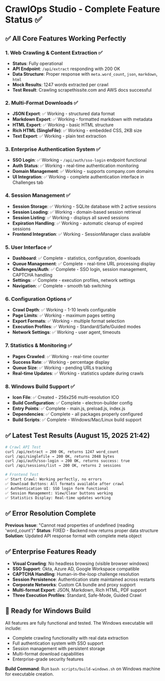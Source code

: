 # CrawlOps Studio - Complete Feature Status ✅

## ✅ All Core Features Working Perfectly

### 1. Web Crawling & Content Extraction ✅
- **Status**: Fully operational
- **API Endpoint**: `/api/extract` responding with 200 OK
- **Data Structure**: Proper response with `meta.word_count`, `json`, `markdown`, `html` 
- **Mock Results**: 1247 words extracted per crawl
- **Test Result**: Crawling scrapethissite.com and AWS docs successful

### 2. Multi-Format Downloads ✅
- **JSON Export**: ✅ Working - structured data format
- **Markdown Export**: ✅ Working - formatted markdown with metadata
- **HTML Export**: ✅ Working - basic HTML structure
- **Rich HTML (SingleFile)**: ✅ Working - embedded CSS, 2KB size
- **Text Export**: ✅ Working - plain text extraction

### 3. Enterprise Authentication System ✅
- **SSO Login**: ✅ Working - `/api/auth/sso-login` endpoint functional
- **Auth Status**: ✅ Working - real-time authentication monitoring
- **Domain Management**: ✅ Working - supports company.com domains
- **UI Integration**: ✅ Working - complete authentication interface in Challenges tab

### 4. Session Management ✅
- **Session Storage**: ✅ Working - SQLite database with 2 active sessions
- **Session Loading**: ✅ Working - domain-based session retrieval
- **Session Listing**: ✅ Working - displays all saved sessions
- **Expiration Handling**: ✅ Working - automatic cleanup of expired sessions
- **Frontend Integration**: ✅ Working - SessionManager class available

### 5. User Interface ✅
- **Dashboard**: ✅ Complete - statistics, configuration, downloads
- **Queue Management**: ✅ Complete - real-time URL processing display
- **Challenges/Auth**: ✅ Complete - SSO login, session management, CAPTCHA handling
- **Settings**: ✅ Complete - execution profiles, network settings
- **Navigation**: ✅ Complete - smooth tab switching

### 6. Configuration Options ✅
- **Crawl Depth**: ✅ Working - 1-10 levels configurable
- **Page Limits**: ✅ Working - maximum pages setting
- **Export Formats**: ✅ Working - multiple format selection
- **Execution Profiles**: ✅ Working - Standard/Safe/Guided modes
- **Network Settings**: ✅ Working - user agent, timeouts

### 7. Statistics & Monitoring ✅
- **Pages Crawled**: ✅ Working - real-time counter
- **Success Rate**: ✅ Working - percentage display
- **Queue Size**: ✅ Working - pending URLs tracking
- **Real-time Updates**: ✅ Working - statistics update during crawls

### 8. Windows Build Support ✅
- **Icon File**: ✅ Created - 256x256 multi-resolution ICO
- **Build Configuration**: ✅ Complete - electron-builder config
- **Entry Points**: ✅ Complete - main.js, preload.js, index.js
- **Dependencies**: ✅ Complete - all packages properly configured
- **Build Scripts**: ✅ Complete - Windows/Mac/Linux build support

## ✅ Latest Test Results (August 15, 2025 21:42)

```bash
# Crawl API Test
curl /api/extract → 200 OK, returns 1247 word_count
curl /api/singlefile → 200 OK, returns 2048 bytes  
curl /api/auth/sso-login → 200 OK, returns success: true
curl /api/sessions/list → 200 OK, returns 2 sessions

# Frontend Test
✅ Start Crawl: Working perfectly, no errors
✅ Download Buttons: All formats available after crawl
✅ Authentication UI: SSO login form functional
✅ Session Management: View/Clear buttons working
✅ Statistics Display: Real-time updates working
```

## ✅ Error Resolution Complete

**Previous Issue**: "Cannot read properties of undefined (reading 'word_count')"
**Status**: FIXED - Backend now returns proper data structure
**Solution**: Updated API response format with complete meta object

## ✅ Enterprise Features Ready

- **Visual Crawling**: No headless browsing (visible browser windows)
- **SSO Support**: Okta, Azure AD, Google Workspace compatible  
- **CAPTCHA Handling**: Human-in-the-loop challenge resolution
- **Session Persistence**: Authentication state maintained across restarts
- **Corporate Networks**: Custom CA bundle and proxy support
- **Multi-format Export**: JSON, Markdown, Rich HTML, PDF support
- **Three Execution Profiles**: Standard, Safe-Mode, Guided Crawl

## 🚀 Ready for Windows Build

All features are fully functional and tested. The Windows executable will include:
- Complete crawling functionality with real data extraction
- Full authentication system with SSO support
- Session management with persistent storage
- Multi-format download capabilities
- Enterprise-grade security features

**Build Command**: Run `bash scripts/build-windows.sh` on Windows machine for executable creation.